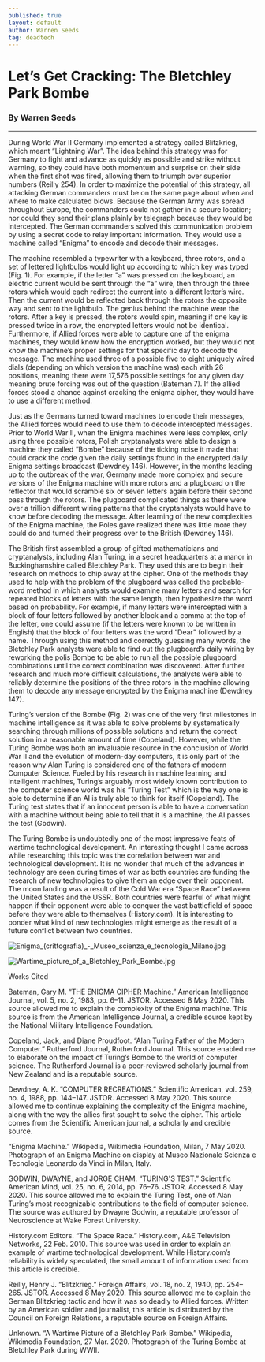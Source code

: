 ```yaml
---
published: true
layout: default
author: Warren Seeds
tag: deadtech
---
```

# Let’s Get Cracking: The Bletchley Park Bombe
### By Warren Seeds

---

During World War II Germany implemented a strategy called Blitzkrieg, which meant “Lightning War”. The idea behind this strategy was for Germany to fight and advance as quickly as possible and strike without warning, so they could have both momentum and surprise on their side when the first shot was fired, allowing them to triumph over superior numbers (Reilly 254). In order to maximize the potential of this strategy, all attacking German commanders must be on the same page about when and where to make calculated blows. Because the German Army was spread throughout Europe, the commanders could not gather in a secure location; nor could they send their plans plainly by telegraph because they would be intercepted. The German commanders solved this communication problem by using a secret code to relay important information. They would use a machine called “Enigma” to encode and decode their messages.
	
The machine resembled a typewriter with a keyboard, three rotors, and a set of lettered lightbulbs would light up according to which key was typed (Fig. 1). For example, if the letter “a” was pressed on the keyboard, an electric current would be sent through the “a” wire, then through the three rotors which would each redirect the current into a different letter’s wire. Then the current would be reflected back through the rotors the opposite way and sent to the lightbulb. The genius behind the machine were the rotors. After a key is pressed, the rotors would spin, meaning if one key is pressed twice in a row, the encrypted letters would not be identical. Furthermore, if Allied forces were able to capture one of the enigma machines, they would know how the encryption worked, but they would not know the machine’s proper settings for that specific day to decode the message. The machine used three of a possible five to eight uniquely wired dials (depending on which version the machine was) each with 26 positions, meaning there were 17,576 possible settings for any given day meaning brute forcing was out of the question (Bateman 7). If the allied forces stood a chance against cracking the enigma cipher, they would have to use a different method.
	
Just as the Germans turned toward machines to encode their messages, the Allied forces would need to use them to decode intercepted messages. Prior to World War II, when the Enigma machines were less complex, only using three possible rotors, Polish cryptanalysts were able to design a machine they called “Bombe” because of the ticking noise it made that could crack the code given the daily settings found in the encrypted daily Enigma settings broadcast (Dewdney 146). However, in the months leading up to the outbreak of the war, Germany made more complex and secure versions of the Enigma machine with more rotors and a plugboard on the reflector that would scramble six or seven letters again before their second pass through the rotors. The plugboard complicated things as there were over a trillion different wiring patterns that the cryptanalysts would have to know before decoding the message. After learning of the new complexities of the Enigma machine, the Poles gave realized there was little more they could do and turned their progress over to the British (Dewdney 146).
	
The British first assembled a group of gifted mathematicians and cryptanalysts, including Alan Turing, in a secret headquarters at a manor in Buckinghamshire called Bletchley Park. They used this are to begin their research on methods to chip away at the cipher. One of the methods they used to help with the problem of the plugboard was called the probable-word method in which analysts would examine many letters and search for repeated blocks of letters with the same length, then hypothesize the word based on probability. For example, if many letters were intercepted with a block of four letters followed by another block and a comma at the top of the letter, one could assume (if the letters were known to be written in English) that the block of four letters was the word “Dear” followed by a name. Through using this method and correctly guessing many words, the Bletchley Park analysts were able to find out the plugboard’s daily wiring by reworking the polis Bombe to be able to run all the possible plugboard combinations until the correct combination was discovered. After further research and much more difficult calculations, the analysts were able to reliably determine the positions of the three rotors in the machine allowing them to decode any message encrypted by the Enigma machine (Dewdney 147).

Turing’s version of the Bombe (Fig. 2) was one of the very first milestones in machine intelligence as it was able to solve problems by systematically searching through millions of possible solutions and return the correct solution in a reasonable amount of time (Copeland). However, while the Turing Bombe was both an invaluable resource in the conclusion of World War II and the evolution of modern-day computers, it is only part of the reason why Alan Turing is considered one of the fathers of modern Computer Science. Fueled by his research in machine learning and intelligent machines, Turing’s arguably most widely known contribution to the computer science world was his “Turing Test” which is the way one is able to determine if an AI is truly able to think for itself (Copeland). The Turing test states that if an innocent person is able to have a conversation with a machine without being able to tell that it is a machine, the AI passes the test (Godwin).

The Turing Bombe is undoubtedly one of the most impressive feats of wartime technological development. An interesting thought I came across while researching this topic was the correlation between war and technological development. It is no wonder that much of the advances in technology are seen during times of war as both countries are funding the research of new technologies to give them an edge over their opponent. The moon landing was a result of the Cold War era “Space Race” between the United States and the USSR. Both countries were fearful of what might happen if their opponent were able to conquer the vast battlefield of space before they were able to themselves (History.com). It is interesting to ponder what kind of new technologies might emerge as the result of a future conflict between two countries.

![Enigma_(crittografia)_-_Museo_scienza_e_tecnologia_Milano.jpg]({{site.baseurl}}/assets/images/Enigma_(crittografia)_-_Museo_scienza_e_tecnologia_Milano.jpg)


![Wartime_picture_of_a_Bletchley_Park_Bombe.jpg]({{site.baseurl}}/assets/images/Wartime_picture_of_a_Bletchley_Park_Bombe.jpg)

Works Cited

Bateman, Gary M. “THE ENIGMA CIPHER Machine.” American Intelligence Journal, vol. 5, 
no. 2, 1983, pp. 6–11. JSTOR. Accessed 8 May 2020. This source allowed me to explain the complexity of the Enigma machine. This source is from the American Intelligence Journal, a credible source kept by the National Military Intelligence Foundation.

Copeland, Jack, and Diane Proudfoot. “Alan Turing Father of the Modern Computer.” 
Rutherford Journal, Rutherford Journal. This source enabled me to elaborate on the impact of Turing’s Bombe to the world of computer science. The Rutherford Journal is a peer-reviewed scholarly journal from New Zealand and is a reputable source. 

Dewdney, A. K. “COMPUTER RECREATIONS.” Scientific American, vol. 259, no. 4, 1988, 
pp. 144–147. JSTOR. Accessed 8 May 2020. This source allowed me to continue explaining the complexity of the Enigma machine, along with the way the allies first sought to solve the cipher. This article comes from the Scientific American journal, a scholarly and credible source. 

“Enigma Machine.” Wikipedia, Wikimedia Foundation, Milan, 7 May 2020. Photograph of an Enigma Machine on display at Museo Nazionale Scienza e Tecnologia Leonardo da Vinci in Milan, Italy.

GODWIN, DWAYNE, and JORGE CHAM. “TURING'S TEST.” Scientific American Mind, vol. 
25, no. 6, 2014, pp. 76–76. JSTOR. Accessed 8 May 2020. This source allowed me to explain the Turing Test, one of Alan Turing’s most recognizable contributions to the field of computer science. The source was authored by Dwayne Godwin, a reputable professor of Neuroscience at Wake Forest University.

History.com Editors. “The Space Race.” History.com, A&E Television Networks, 22 Feb. 2010. This source was used in order to explain an example of wartime technological development. While History.com’s reliability is widely speculated, the small amount of information used from this article is credible.

Reilly, Henry J. “Blitzkrieg.” Foreign Affairs, vol. 18, no. 2, 1940, pp. 254–265. JSTOR. 
Accessed 8 May 2020. This source allowed me to explain the German Blitzkrieg tactic and how it was so deadly to Allied forces. Written by an American soldier and journalist, this article is distributed by the Council on Foreign Relations, a reputable source on Foreign Affairs.

Unknown. “A Wartime Picture of a Bletchley Park Bombe.” Wikipedia, Wikimedia Foundation, 
27 Mar. 2020. Photograph of the Turing Bombe at Bletchley Park during WWII.

